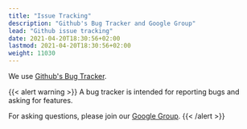 ```yaml
---
title: "Issue Tracking"
description: "Github's Bug Tracker and Google Group"
lead: "Github issue tracking"
date: 2021-04-20T18:30:56+02:00
lastmod: 2021-04-20T18:30:56+02:00
weight: 11030
---
```


We use [Github's Bug Tracker](https://github.com/gatling/gatling/issues).

{{< alert warning >}}
A bug tracker is intended for reporting bugs and asking for features.

For asking questions, please join our [Google Group](https://groups.google.com/forum/#!forum/gatling).
{{< /alert >}}
